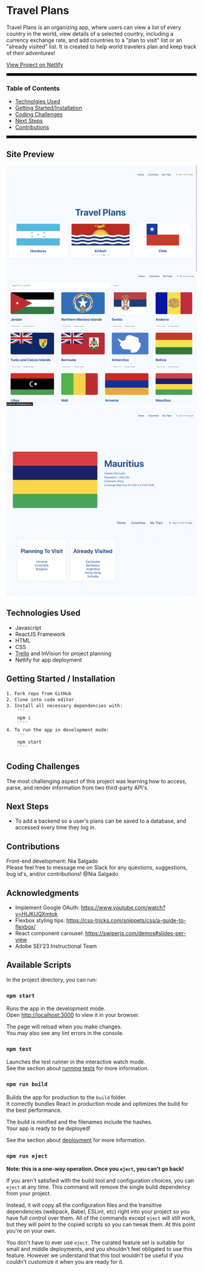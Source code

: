 # Travel Plans
Travel Plans is an organizing app, where users can view a list of every country in the world, view details of a selected country, including a currency exchange rate, and add countries to a "plan to visit" list or an "already visited" list. It is created to help world travelers plan and keep track of their adventures!

[View Project on Netlify](https://dapper-dieffenbachia-085fcf.netlify.app/)

<hr style='border: 3px solid black'>

### Table of Contents

- [Technolgies Used](#technologies-used)
- [Getting Started/Installation](#getting-started)
- [Coding Challenges](#coding-challenges)
- [Next Steps](#next-steps)
- [Contributions](#contributions)

<hr style='border: 3px solid black'>

## Site Preview
![SitePreview](./public/images/homepage.png)
![SitePreview](./public/images/countries.png)
![SitePreview](./public/images/country.png)
![SitePreview](./public/images/planlists.png)

## Technologies Used
- Javascript
- ReactJS Framework
- HTML
- CSS
- [Trello](https://trello.com/b/h95Cw5W5/capstone-project-4) and InVision for project planning
- Netlify for app deployment

## Getting Started / Installation
    1. Fork repo from GitHub
    2. Clone into code editor
    3. Install all necessary dependencies with:
        ```
        npm i
        ````
    4. To run the app in development mode:
        ```
        npm start
        ````

## Coding Challenges
The most challenging aspect of this project was learning how to access, parse, and render information from two third-party API's.

## Next Steps
- To add a backend so a user's plans can be saved to a database, and accessed every time they log in.

## Contributions
Front-end development: Nia Salgado<br/>
Please feel free to message me on Slack for any questions, suggestions, bug id's, and/or contributions! @Nia Salgado

## Acknowledgments
- Implement Google OAuth: https://www.youtube.com/watch?v=HtJKUQXmtok
- Flexbox styling tips: https://css-tricks.com/snippets/css/a-guide-to-flexbox/
- React component carousel: https://swiperjs.com/demos#slides-per-view
- Adobe SEI'23 Instructional Team 


## Available Scripts
In the project directory, you can run:

### `npm start`

Runs the app in the development mode.\
Open [http://localhost:3000](http://localhost:3000) to view it in your browser.

The page will reload when you make changes.\
You may also see any lint errors in the console.

### `npm test`

Launches the test runner in the interactive watch mode.\
See the section about [running tests](https://facebook.github.io/create-react-app/docs/running-tests) for more information.

### `npm run build`

Builds the app for production to the `build` folder.\
It correctly bundles React in production mode and optimizes the build for the best performance.

The build is minified and the filenames include the hashes.\
Your app is ready to be deployed!

See the section about [deployment](https://facebook.github.io/create-react-app/docs/deployment) for more information.

### `npm run eject`

**Note: this is a one-way operation. Once you `eject`, you can't go back!**

If you aren't satisfied with the build tool and configuration choices, you can `eject` at any time. This command will remove the single build dependency from your project.

Instead, it will copy all the configuration files and the transitive dependencies (webpack, Babel, ESLint, etc) right into your project so you have full control over them. All of the commands except `eject` will still work, but they will point to the copied scripts so you can tweak them. At this point you're on your own.

You don't have to ever use `eject`. The curated feature set is suitable for small and middle deployments, and you shouldn't feel obligated to use this feature. However we understand that this tool wouldn't be useful if you couldn't customize it when you are ready for it.